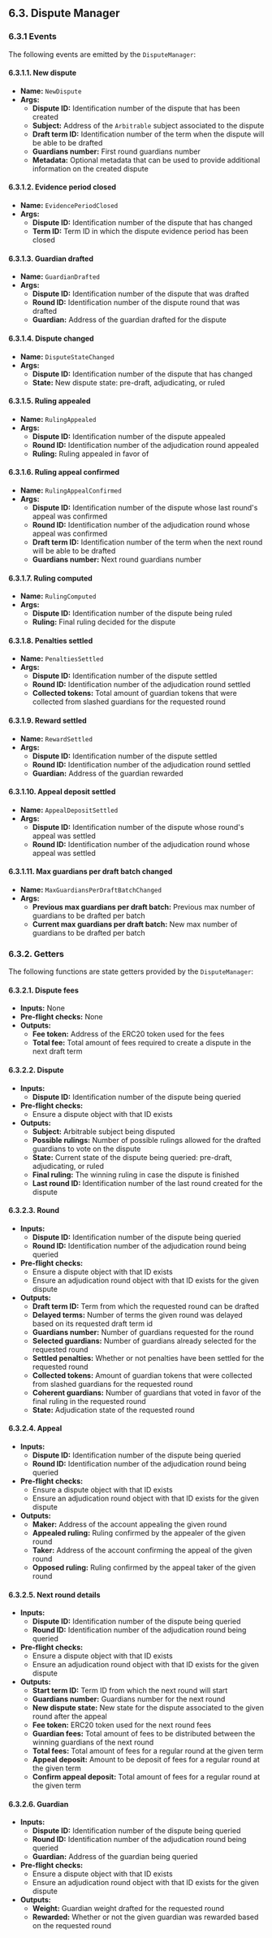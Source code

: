 ## 6.3. Dispute Manager

### 6.3.1 Events

The following events are emitted by the `DisputeManager`:

#### 6.3.1.1. New dispute

- **Name:** `NewDispute`
- **Args:**
    - **Dispute ID:** Identification number of the dispute that has been created
    - **Subject:** Address of the `Arbitrable` subject associated to the dispute
    - **Draft term ID:** Identification number of the term when the dispute will be able to be drafted
    - **Guardians number:** First round guardians number
    - **Metadata:** Optional metadata that can be used to provide additional information on the created dispute

#### 6.3.1.2. Evidence period closed

- **Name:** `EvidencePeriodClosed`
- **Args:**
    - **Dispute ID:** Identification number of the dispute that has changed
    - **Term ID:** Term ID in which the dispute evidence period has been closed

#### 6.3.1.3. Guardian drafted

- **Name:** `GuardianDrafted`
- **Args:**
    - **Dispute ID:** Identification number of the dispute that was drafted
    - **Round ID:** Identification number of the dispute round that was drafted
    - **Guardian:** Address of the guardian drafted for the dispute

#### 6.3.1.4. Dispute changed

- **Name:** `DisputeStateChanged`
- **Args:**
    - **Dispute ID:** Identification number of the dispute that has changed
    - **State:** New dispute state: pre-draft, adjudicating, or ruled

#### 6.3.1.5. Ruling appealed

- **Name:** `RulingAppealed`
- **Args:**
    - **Dispute ID:** Identification number of the dispute appealed
    - **Round ID:** Identification number of the adjudication round appealed
    - **Ruling:** Ruling appealed in favor of

#### 6.3.1.6. Ruling appeal confirmed

- **Name:** `RulingAppealConfirmed`
- **Args:**
    - **Dispute ID:** Identification number of the dispute whose last round's appeal was confirmed
    - **Round ID:** Identification number of the adjudication round whose appeal was confirmed
    - **Draft term ID:** Identification number of the term when the next round will be able to be drafted
    - **Guardians number:** Next round guardians number

#### 6.3.1.7. Ruling computed

- **Name:** `RulingComputed`
- **Args:**
    - **Dispute ID:** Identification number of the dispute being ruled
    - **Ruling:** Final ruling decided for the dispute

#### 6.3.1.8. Penalties settled

- **Name:** `PenaltiesSettled`
- **Args:**
    - **Dispute ID:** Identification number of the dispute settled
    - **Round ID:** Identification number of the adjudication round settled
    - **Collected tokens:** Total amount of guardian tokens that were collected from slashed guardians for the requested round

#### 6.3.1.9. Reward settled

- **Name:** `RewardSettled`
- **Args:**
    - **Dispute ID:** Identification number of the dispute settled
    - **Round ID:** Identification number of the adjudication round settled
    - **Guardian:** Address of the guardian rewarded

#### 6.3.1.10. Appeal deposit settled

- **Name:** `AppealDepositSettled`
- **Args:**
    - **Dispute ID:** Identification number of the dispute whose round's appeal was settled
    - **Round ID:** Identification number of the adjudication round whose appeal was settled

#### 6.3.1.11. Max guardians per draft batch changed

- **Name:** `MaxGuardiansPerDraftBatchChanged`
- **Args:**
    - **Previous max guardians per draft batch:** Previous max number of guardians to be drafted per batch
    - **Current max guardians per draft batch:** New max number of guardians to be drafted per batch

### 6.3.2. Getters

The following functions are state getters provided by the `DisputeManager`:

#### 6.3.2.1. Dispute fees

- **Inputs:** None
- **Pre-flight checks:** None
- **Outputs:**
    - **Fee token:** Address of the ERC20 token used for the fees
    - **Total fee:** Total amount of fees required to create a dispute in the next draft term

#### 6.3.2.2. Dispute

- **Inputs:**
    - **Dispute ID:** Identification number of the dispute being queried
- **Pre-flight checks:**
    - Ensure a dispute object with that ID exists
- **Outputs:**
    - **Subject:** Arbitrable subject being disputed
    - **Possible rulings:** Number of possible rulings allowed for the drafted guardians to vote on the dispute
    - **State:** Current state of the dispute being queried: pre-draft, adjudicating, or ruled
    - **Final ruling:** The winning ruling in case the dispute is finished
    - **Last round ID:** Identification number of the last round created for the dispute

#### 6.3.2.3. Round

- **Inputs:**
    - **Dispute ID:** Identification number of the dispute being queried
    - **Round ID:** Identification number of the adjudication round being queried
- **Pre-flight checks:**
    - Ensure a dispute object with that ID exists
    - Ensure an adjudication round object with that ID exists for the given dispute
- **Outputs:**
    - **Draft term ID:** Term from which the requested round can be drafted
    - **Delayed terms:** Number of terms the given round was delayed based on its requested draft term id
    - **Guardians number:** Number of guardians requested for the round
    - **Selected guardians:** Number of guardians already selected for the requested round
    - **Settled penalties:** Whether or not penalties have been settled for the requested round
    - **Collected tokens:** Amount of guardian tokens that were collected from slashed guardians for the requested round
    - **Coherent guardians:** Number of guardians that voted in favor of the final ruling in the requested round
    - **State:** Adjudication state of the requested round

#### 6.3.2.4. Appeal

- **Inputs:**
    - **Dispute ID:** Identification number of the dispute being queried
    - **Round ID:** Identification number of the adjudication round being queried
- **Pre-flight checks:**
    - Ensure a dispute object with that ID exists
    - Ensure an adjudication round object with that ID exists for the given dispute
- **Outputs:**
    - **Maker:** Address of the account appealing the given round
    - **Appealed ruling:** Ruling confirmed by the appealer of the given round
    - **Taker:** Address of the account confirming the appeal of the given round
    - **Opposed ruling:** Ruling confirmed by the appeal taker of the given round

#### 6.3.2.5. Next round details

- **Inputs:**
    - **Dispute ID:** Identification number of the dispute being queried
    - **Round ID:** Identification number of the adjudication round being queried
- **Pre-flight checks:**
    - Ensure a dispute object with that ID exists
    - Ensure an adjudication round object with that ID exists for the given dispute
- **Outputs:**
    - **Start term ID:** Term ID from which the next round will start
    - **Guardians number:** Guardians number for the next round
    - **New dispute state:** New state for the dispute associated to the given round after the appeal
    - **Fee token:** ERC20 token used for the next round fees
    - **Guardian fees:** Total amount of fees to be distributed between the winning guardians of the next round
    - **Total fees:** Total amount of fees for a regular round at the given term
    - **Appeal deposit:** Amount to be deposit of fees for a regular round at the given term
    - **Confirm appeal deposit:** Total amount of fees for a regular round at the given term

#### 6.3.2.6. Guardian

- **Inputs:**
    - **Dispute ID:** Identification number of the dispute being queried
    - **Round ID:** Identification number of the adjudication round being queried
    - **Guardian:** Address of the guardian being queried
- **Pre-flight checks:**
    - Ensure a dispute object with that ID exists
    - Ensure an adjudication round object with that ID exists for the given dispute
- **Outputs:**
    - **Weight:** Guardian weight drafted for the requested round
    - **Rewarded:** Whether or not the given guardian was rewarded based on the requested round
